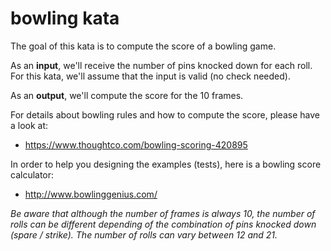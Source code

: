 # bowling kata

The goal of this kata is to compute the score of a bowling game.

As an __input__, we'll receive the number of pins knocked down for each roll. 
For this kata, we'll assume that the input is valid (no check needed).

As an __output__, we'll compute the score for the 10 frames.



For details about bowling rules and how to compute the score, please have a look at:
- https://www.thoughtco.com/bowling-scoring-420895


In order to help you designing the examples (tests), here is a bowling score calculator:
- http://www.bowlinggenius.com/


*Be aware that although the number of frames is always 10, the number of rolls can be different depending of the combination of pins knocked down (spare / strike). The number of rolls can vary between 12 and 21.*
